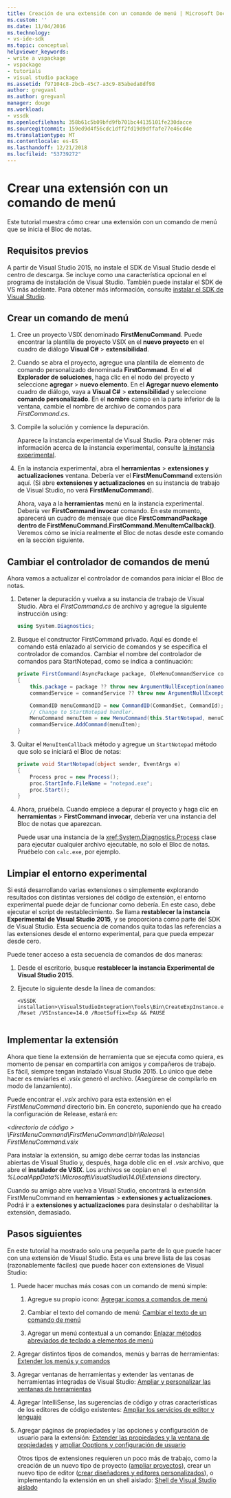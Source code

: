 ```yaml
---
title: Creación de una extensión con un comando de menú | Microsoft Docs
ms.custom: ''
ms.date: 11/04/2016
ms.technology:
- vs-ide-sdk
ms.topic: conceptual
helpviewer_keywords:
- write a vspackage
- vspackage
- tutorials
- visual studio package
ms.assetid: f97104c8-2bcb-45c7-a3c9-85abeda8df98
author: gregvanl
ms.author: gregvanl
manager: douge
ms.workload:
- vssdk
ms.openlocfilehash: 358b61c5b09bfd9fb701bc44135101fe230dacce
ms.sourcegitcommit: 159ed9d4f56cdc1dff2fd19d9dffafe77e46cd4e
ms.translationtype: MT
ms.contentlocale: es-ES
ms.lasthandoff: 12/21/2018
ms.locfileid: "53739272"
---
```

# <a name="create-an-extension-with-a-menu-command"></a>Crear una extensión con un comando de menú
Este tutorial muestra cómo crear una extensión con un comando de menú que se inicia el Bloc de notas.  
  
## <a name="prerequisites"></a>Requisitos previos  
 A partir de Visual Studio 2015, no instale el SDK de Visual Studio desde el centro de descarga. Se incluye como una característica opcional en el programa de instalación de Visual Studio. También puede instalar el SDK de VS más adelante. Para obtener más información, consulte [instalar el SDK de Visual Studio](../extensibility/installing-the-visual-studio-sdk.md).  
  
## <a name="create-a-menu-command"></a>Crear un comando de menú  
  
1.  Cree un proyecto VSIX denominado **FirstMenuCommand**. Puede encontrar la plantilla de proyecto VSIX en el **nuevo proyecto** en el cuadro de diálogo **Visual C#** > **extensibilidad**.  
  
2.  Cuando se abra el proyecto, agregue una plantilla de elemento de comando personalizado denominada **FirstCommand**. En el **el Explorador de soluciones**, haga clic en el nodo del proyecto y seleccione **agregar** > **nuevo elemento**. En el **Agregar nuevo elemento** cuadro de diálogo, vaya a **Visual C#** > **extensibilidad** y seleccione **comando personalizado**. En el **nombre** campo en la parte inferior de la ventana, cambie el nombre de archivo de comandos para *FirstCommand.cs*.  
  
3.  Compile la solución y comience la depuración.  
  
     Aparece la instancia experimental de Visual Studio. Para obtener más información acerca de la instancia experimental, consulte [la instancia experimental](../extensibility/the-experimental-instance.md).  
  
4.  En la instancia experimental, abra el **herramientas** > **extensiones y actualizaciones** ventana. Debería ver el **FirstMenuCommand** extensión aquí. (Si abre **extensiones y actualizaciones** en su instancia de trabajo de Visual Studio, no verá **FirstMenuCommand**).  
  
     Ahora, vaya a la **herramientas** menú en la instancia experimental. Debería ver **FirstCommand invocar** comando. En este momento, aparecerá un cuadro de mensaje que dice **FirstCommandPackage dentro de FirstMenuCommand.FirstCommand.MenuItemCallback()**. Veremos cómo se inicia realmente el Bloc de notas desde este comando en la sección siguiente.  
  
## <a name="change-the-menu-command-handler"></a>Cambiar el controlador de comandos de menú  
 Ahora vamos a actualizar el controlador de comandos para iniciar el Bloc de notas.  
  
1.  Detener la depuración y vuelva a su instancia de trabajo de Visual Studio. Abra el *FirstCommand.cs* de archivo y agregue la siguiente instrucción using:  
  
    ```csharp  
    using System.Diagnostics;  
    ```  
  
2.  Busque el constructor FirstCommand privado. Aquí es donde el comando está enlazado al servicio de comandos y se especifica el controlador de comandos. Cambiar el nombre del controlador de comandos para StartNotepad, como se indica a continuación:  
  
    ```csharp  
    private FirstCommand(AsyncPackage package, OleMenuCommandService commandService)  
    {  
        this.package = package ?? throw new ArgumentNullException(nameof(package));
        commandService = commandService ?? throw new ArgumentNullException(nameof(commandService));

        CommandID menuCommandID = new CommandID(CommandSet, CommandId);
        // Change to StartNotepad handler.
        MenuCommand menuItem = new MenuCommand(this.StartNotepad, menuCommandID);
        commandService.AddCommand(menuItem);
    }  
    ```  
  
3.  Quitar el `MenuItemCallback` método y agregue un `StartNotepad` método que solo se iniciará el Bloc de notas:  
  
    ```csharp  
    private void StartNotepad(object sender, EventArgs e)  
    {  
        Process proc = new Process();  
        proc.StartInfo.FileName = "notepad.exe";  
        proc.Start();  
    }  
    ```  
  
4.  Ahora, pruébela. Cuando empiece a depurar el proyecto y haga clic en **herramientas** > **FirstCommand invocar**, debería ver una instancia del Bloc de notas que aparezcan.  
  
     Puede usar una instancia de la <xref:System.Diagnostics.Process> clase para ejecutar cualquier archivo ejecutable, no solo el Bloc de notas. Pruébelo con `calc.exe`, por ejemplo.  
  
## <a name="clean-up-the-experimental-environment"></a>Limpiar el entorno experimental  
 Si está desarrollando varias extensiones o simplemente explorando resultados con distintas versiones del código de extensión, el entorno experimental puede dejar de funcionar como debería. En este caso, debe ejecutar el script de restablecimiento. Se llama **restablecer la instancia Experimental de Visual Studio 2015**, y se proporciona como parte del SDK de Visual Studio. Esta secuencia de comandos quita todas las referencias a las extensiones desde el entorno experimental, para que pueda empezar desde cero.  
  
 Puede tener acceso a esta secuencia de comandos de dos maneras:  
  
1.  Desde el escritorio, busque **restablecer la instancia Experimental de Visual Studio 2015**.  
  
2.  Ejecute lo siguiente desde la línea de comandos:  
  
    ```  
    <VSSDK installation>\VisualStudioIntegration\Tools\Bin\CreateExpInstance.exe /Reset /VSInstance=14.0 /RootSuffix=Exp && PAUSE  
  
    ```  
  
## <a name="deploy-your-extension"></a>Implementar la extensión  
 Ahora que tiene la extensión de herramienta que se ejecuta como quiera, es momento de pensar en compartirla con amigos y compañeros de trabajo. Es fácil, siempre tengan instalado Visual Studio 2015. Lo único que debe hacer es enviarles el *.vsix* generó el archivo. (Asegúrese de compilarlo en modo de lanzamiento).  
  
 Puede encontrar el *.vsix* archivo para esta extensión en el *FirstMenuCommand* directorio bin. En concreto, suponiendo que ha creado la configuración de Release, estará en:  
  
 *\<directorio de código > \FirstMenuCommand\FirstMenuCommand\bin\Release\ FirstMenuCommand.vsix*  
  
 Para instalar la extensión, su amigo debe cerrar todas las instancias abiertas de Visual Studio y, después, haga doble clic en el *.vsix* archivo, que abre el **instalador de VSIX**. Los archivos se copian en el *%LocalAppData%\Microsoft\VisualStudio\14.0\Extensions* directory.  
  
 Cuando su amigo abre vuelva a Visual Studio, encontrará la extensión FirstMenuCommand en **herramientas** > **extensiones y actualizaciones**. Podrá ir a **extensiones y actualizaciones** para desinstalar o deshabilitar la extensión, demasiado.  
  
## <a name="next-steps"></a>Pasos siguientes  
 En este tutorial ha mostrado solo una pequeña parte de lo que puede hacer con una extensión de Visual Studio. Esta es una breve lista de las cosas (razonablemente fáciles) que puede hacer con extensiones de Visual Studio:  
  
1. Puede hacer muchas más cosas con un comando de menú simple:  
  
   1.  Agregue su propio icono: [Agregar iconos a comandos de menú](../extensibility/adding-icons-to-menu-commands.md)  
  
   2.  Cambiar el texto del comando de menú: [Cambiar el texto de un comando de menú](../extensibility/changing-the-text-of-a-menu-command.md)  
  
   3.  Agregar un menú contextual a un comando: [Enlazar métodos abreviados de teclado a elementos de menú](../extensibility/binding-keyboard-shortcuts-to-menu-items.md)  
  
2. Agregar distintos tipos de comandos, menús y barras de herramientas: [Extender los menús y comandos](../extensibility/extending-menus-and-commands.md)  
  
3. Agregar ventanas de herramientas y extender las ventanas de herramientas integradas de Visual Studio: [Ampliar y personalizar las ventanas de herramientas](../extensibility/extending-and-customizing-tool-windows.md)  
  
4. Agregar IntelliSense, las sugerencias de código y otras características de los editores de código existentes: [Ampliar los servicios de editor y lenguaje](../extensibility/extending-the-editor-and-language-services.md)  
  
5. Agregar páginas de propiedades y las opciones y configuración de usuario para la extensión: [Extender las propiedades y la ventana de propiedades](../extensibility/extending-properties-and-the-property-window.md) y [ampliar Ooptions y configuración de usuario](../extensibility/extending-user-settings-and-options.md)  
  
   Otros tipos de extensiones requieren un poco más de trabajo, como la creación de un nuevo tipo de proyecto ([ampliar proyectos](../extensibility/extending-projects.md)), crear un nuevo tipo de editor ([crear diseñadores y editores personalizados](../extensibility/creating-custom-editors-and-designers.md)), o implementando la extensión en un shell aislado: [Shell de Visual Studio aislado](/visualstudio/extensibility/shell/visual-studio-isolated-shell)